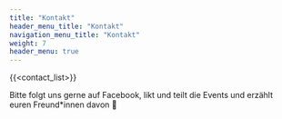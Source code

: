 ```yaml
---
title: "Kontakt"
header_menu_title: "Kontakt"
navigation_menu_title: "Kontakt"
weight: 7
header_menu: true
---
```


{{<contact_list>}}

Bitte folgt uns gerne auf Facebook, likt und teilt die Events und erzählt euren Freund*innen davon 🤗
